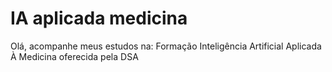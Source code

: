 # IA aplicada medicina
 Olá, acompanhe meus estudos na: Formação Inteligência Artificial Aplicada À Medicina oferecida pela DSA
